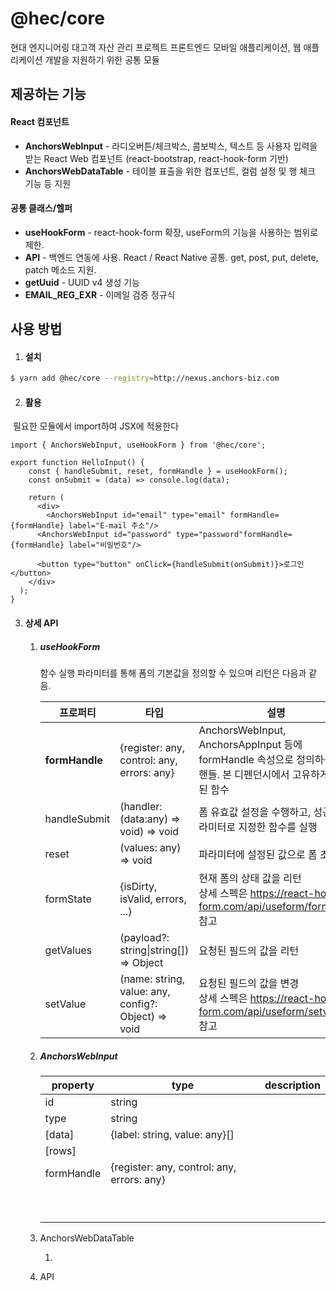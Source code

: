 # @hec/core



현대 엔지니어링 대고객 자산 관리 프로젝트 프론트엔드 모바일 애플리케이션, 웹 애플리케이션 개발을 지원하기 위한 공통 모듈



## 제공하는 기능

#### 	React 컴포넌트

- **AnchorsWebInput** - 라디오버튼/체크박스, 콤보박스, 텍스트 등 사용자 입력을 받는 React Web 컴포넌트
  (react-bootstrap, react-hook-form 기반)
- **AnchorsWebDataTable** - 테이블 표출을 위한 컴포넌트, 컬럼 설정 및 행 체크 기능 등 지원

#### 	공통 클래스/헬퍼

- **useHookForm** - react-hook-form 확장, useForm의 기능을 사용하는 범위로 제한.
- **API** - 백엔드 연동에 사용. React / React Native 공통. get, post, put, delete, patch 메소드 지원.
- **getUuid** - UUID v4 생성 기능
- **EMAIL_REG_EXR** - 이메일 검증 정규식

## 사용 방법

1. #### 설치

```sh
$ yarn add @hec/core --registry=http://nexus.anchors-biz.com
```



2. #### 활용

​	필요한 모듈에서 import하여 JSX에 적용한다

```react
import { AnchorsWebInput, useHookForm } from '@hec/core';

export function HelloInput() {
	const { handleSubmit, reset, formHandle } = useHookForm();
	const onSubmit = (data) => console.log(data);
	
	return (
	  <div>
	    <AnchorsWebInput id="email" type="email" formHandle={formHandle} label="E-mail 주소"/>
      <AnchorsWebInput id="password" type="password"formHandle={formHandle} label="비밀번호"/>
      
      <button type="button" onClick={handleSubmit(onSubmit)}>로그인</button>
    </div>
  );  
}
```



3. #### 상세 API

   1. ##### useHookForm

      함수 실행 파라미터를 통해 폼의 기본값을 정의할 수 있으며 리턴은 다음과 같음.

      | 프로퍼티       | 타입                                                | 설명                                                         |
      | -------------- | --------------------------------------------------- | ------------------------------------------------------------ |
      | **formHandle** | {register: any, control: any, errors: any}          | AnchorsWebInput, AnchorsAppInput 등에 formHandle 속성으로 정의하는 폼 핸들. 본 디펜던시에서 고유하게 추가된 함수 |
      | handleSubmit   | (handler: (data:any) => void) => void               | 폼 유효값 설정을 수행하고, 성공시 파라미터로 지정한 함수를 실행 |
      | reset          | (values: any) => void                               | 파라미터에 설정된 값으로 폼 초기화                           |
      | formState      | {isDirty, isValid, errors, ...}                     | 현재 폼의 상태 값을 리턴<br />상세 스펙은 https://react-hook-form.com/api/useform/formstate 참고 |
      | getValues      | (payload?: string\|string[]) => Object              | 요청된 필드의 값을 리턴                                      |
      | setValue       | (name: string, value: any, config?: Object) => void | 요청된 필드의 값을 변경<br />상세 스펙은 https://react-hook-form.com/api/useform/setvalue 참고 |

      

   2. ##### AnchorsWebInput

      | property   | type                                       | description |
      | ---------- | ------------------------------------------ | ----------- |
      | id         | string                                     |             |
      | type       | string                                     |             |
      | [data]     | {label: string, value: any}[]              |             |
      | [rows]     |                                            |             |
      | formHandle | {register: any, control: any, errors: any} |             |
      |            |                                            |             |
      |            |                                            |             |
      |            |                                            |             |
      |            |                                            |             |
      |            |                                            |             |
      |            |                                            |             |
      |            |                                            |             |
      |            |                                            |             |
      |            |                                            |             |

      

   3. AnchorsWebDataTable

      1. 

   4. API